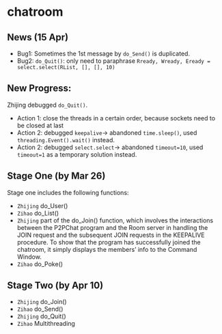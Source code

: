 # chatroom

## News (15 Apr)
- Bug1: Sometimes the 1st message by `do_Send()` is duplicated.
- Bug2: `do_Quit()`: only need to paraphrase `Rready, Wready, Eready = select.select(RList, [], [], 10)`


## New Progress:
Zhijing debugged `do_Quit()`.
- Action 1: close the threads in a certain order, because sockets need to be closed at last
- Action 2: debugged `keepalive`-> abandoned `time.sleep()`, used `threading.Event().wait()` instead.
- Action 2: debugged `select.select`-> abandoned `timeout=10`, used `timeout=1` as a temporary solution instead.

## Stage One (by Mar 26)
Stage one includes the following functions:
- `Zhijing` do_User()
- `Zihao` do_List()
- `Zhijing` part of the do_Join() function, which involves the interactions between the P2PChat program and
the Room server in handling the JOIN request and the subsequent JOIN requests in the KEEPALIVE procedure. To show that the program has successfully joined the chatroom, it simply displays the members’ info to the Command Window.
- `Zihao` do_Poke()

## Stage Two (by Apr 10)
- `Zhijing` do_Join()
- `Zihao` do_Send()
- `Zhijing` do_Quit() 
- `Zihao` Multithreading
